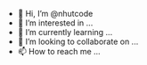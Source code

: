 - 👋 Hi, I’m @nhutcode
- 👀 I’m interested in ...
- 🌱 I’m currently learning ...
- 💞️ I’m looking to collaborate on ...
- 📫 How to reach me ...

<!---
nhutcode/nhutcode is a ✨ special ✨ repository because its `README.md` (this file) appears on your GitHub profile.
You can click the Preview link to take a look at your changes.
--->
